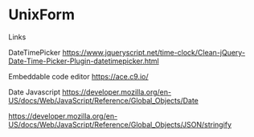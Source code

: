# UnixForm

Links

DateTimePicker
https://www.jqueryscript.net/time-clock/Clean-jQuery-Date-Time-Picker-Plugin-datetimepicker.html

Embeddable code editor
https://ace.c9.io/

Date Javascript
https://developer.mozilla.org/en-US/docs/Web/JavaScript/Reference/Global_Objects/Date

https://developer.mozilla.org/en-US/docs/Web/JavaScript/Reference/Global_Objects/JSON/stringify
